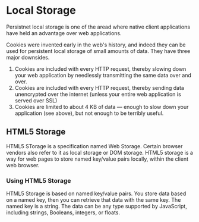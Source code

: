 # Local Storage
Persistnet local storage is one of the aread where native client applications have held an advantage over web applications.

Cookies were invented early in the web's history, and indeed they can be used for persistent local storage of small amounts of data. They have three major downsides.
1. Cookies are included with every HTTP request, thereby slowing down your web application by needlessly transmitting the same data over and over.
2. Cookies are included with every HTTP request, thereby sending data unencrypted over the internet (unless your entire web application is served over SSL)
3. Cookies are limited to about 4 KB of data — enough to slow down your application (see above), but not enough to be terribly useful.

## HTML5 Storage
HTML5 STorage is a specification named Web Storage. Certain browser vendors also refer to it as local storage or DOM storage. HTML5 storage is a way for web pages to store named key/value pairs locally, within the client web browser.

### Using HTML5 Storage 
HTML5 Storage is based on named key/value pairs. You store data based on a named key, then you can retrieve that data with the same key. The named key is a string. The data can be any type supported by JavaScript, including strings, Booleans, integers, or floats.